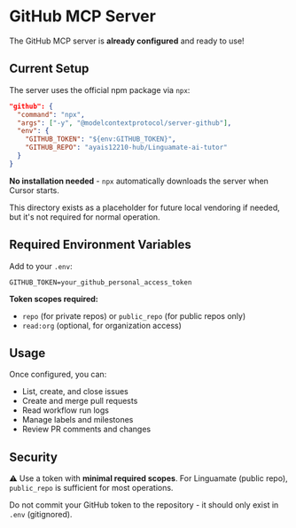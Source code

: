 # GitHub MCP Server

The GitHub MCP server is **already configured** and ready to use!

## Current Setup

The server uses the official npm package via `npx`:

```json
"github": {
  "command": "npx",
  "args": ["-y", "@modelcontextprotocol/server-github"],
  "env": {
    "GITHUB_TOKEN": "${env:GITHUB_TOKEN}",
    "GITHUB_REPO": "ayais12210-hub/Linguamate-ai-tutor"
  }
}
```

**No installation needed** - `npx` automatically downloads the server when Cursor starts.

This directory exists as a placeholder for future local vendoring if needed, but it's not required for normal operation.

## Required Environment Variables

Add to your `.env`:
```
GITHUB_TOKEN=your_github_personal_access_token
```

**Token scopes required:**
- `repo` (for private repos) or `public_repo` (for public repos only)
- `read:org` (optional, for organization access)

## Usage

Once configured, you can:
- List, create, and close issues
- Create and merge pull requests
- Read workflow run logs
- Manage labels and milestones
- Review PR comments and changes

## Security

⚠️ Use a token with **minimal required scopes**. For Linguamate (public repo), `public_repo` is sufficient for most operations.

Do not commit your GitHub token to the repository - it should only exist in `.env` (gitignored).
